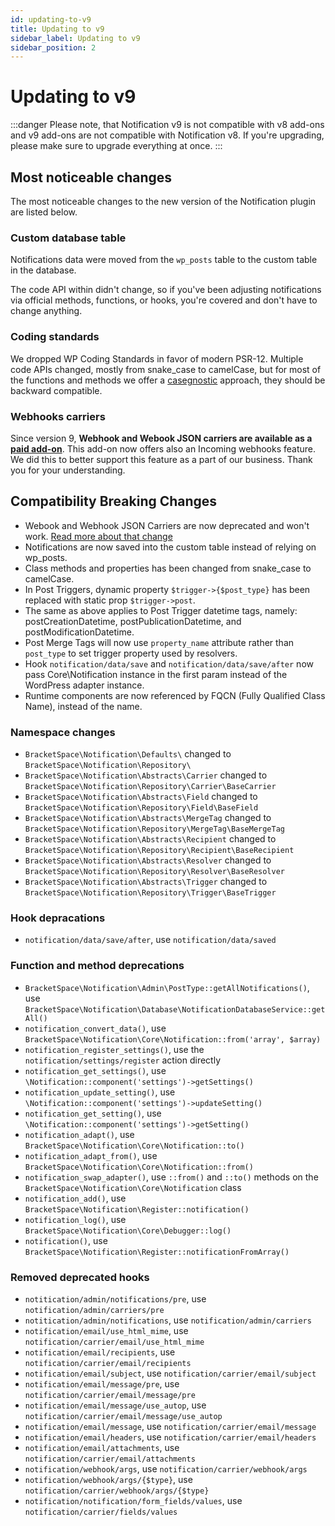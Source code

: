 ```yaml
---
id: updating-to-v9
title: Updating to v9
sidebar_label: Updating to v9
sidebar_position: 2
---
```


# Updating to v9

:::danger
Please note, that Notification v9 is not compatible with v8 add-ons and v9 add-ons are not compatible with Notification v8. If you're upgrading, please make sure to upgrade everything at once. 
:::

## Most noticeable changes

The most noticeable changes to the new version of the Notification plugin are listed below.

### Custom database table

Notifications data were moved from the `wp_posts` table to the custom table in the database.

The code API within didn't change, so if you've been adjusting notifications via official methods, functions, or hooks, you're covered and don't have to change anything. 

### Coding standards

We dropped WP Coding Standards in favor of modern PSR-12. Multiple code APIs changed, mostly from snake_case to camelCase, but for most of the functions and methods we offer a [casegnostic](https://github.com/micropackage/casegnostic) approach, they should be backward compatible.

### Webhooks carriers

Since version 9, **Webhook and Webook JSON carriers are available as a** [**paid add-on**](https://bracketspace.com/downloads/notification-webhooks/). This add-on now offers also an Incoming webhooks feature. We did this to better support this feature as a part of our business. Thank you for your understanding.

## **Compatibility Breaking Changes**

* Webook and Webhook JSON Carriers are now deprecated and won't work. [Read more about that change](https://docs.bracketspace.com/notification/extensions/webhooks)
* Notifications are now saved into the custom table instead of relying on wp_posts.
* Class methods and properties has been changed from snake_case to camelCase.
* In Post Triggers, dynamic property `$trigger->{$post_type}` has been replaced with static prop `$trigger->post`.
* The same as above applies to Post Trigger datetime tags, namely: postCreationDatetime, postPublicationDatetime, and postModificationDatetime.
* Post Merge Tags will now use `property_name` attribute rather than `post_type` to set trigger property used by resolvers.
* Hook `notification/data/save` and `notification/data/save/after` now pass Core\Notification instance in the first param instead of the WordPress adapter instance.
* Runtime components are now referenced by FQCN (Fully Qualified Class Name), instead of the name.

### Namespace changes

* `BracketSpace\Notification\Defaults\` changed to `BracketSpace\Notification\Repository\`
* `BracketSpace\Notification\Abstracts\Carrier` changed to `BracketSpace\Notification\Repository\Carrier\BaseCarrier`
* `BracketSpace\Notification\Abstracts\Field` changed to `BracketSpace\Notification\Repository\Field\BaseField`
* `BracketSpace\Notification\Abstracts\MergeTag` changed to `BracketSpace\Notification\Repository\MergeTag\BaseMergeTag`
* `BracketSpace\Notification\Abstracts\Recipient` changed to `BracketSpace\Notification\Repository\Recipient\BaseRecipient`
* `BracketSpace\Notification\Abstracts\Resolver` changed to `BracketSpace\Notification\Repository\Resolver\BaseResolver`
* `BracketSpace\Notification\Abstracts\Trigger` changed to `BracketSpace\Notification\Repository\Trigger\BaseTrigger`

### Hook depracations

* `notification/data/save/after`, use `notification/data/saved`

### Function and method deprecations

* `BracketSpace\Notification\Admin\PostType::getAllNotifications()`, use `BracketSpace\Notification\Database\NotificationDatabaseService::getAll()`
* `notification_convert_data()`, use `BracketSpace\Notification\Core\Notification::from('array', $array)`
* `notification_register_settings()`, use the `notification/settings/register` action directly
* `notification_get_settings()`, use `\Notification::component('settings')->getSettings()`
* `notification_update_setting()`, use `\Notification::component('settings')->updateSetting()`
* `notification_get_setting()`, use `\Notification::component('settings')->getSetting()`
* `notification_adapt()`, use `BracketSpace\Notification\Core\Notification::to()`
* `notification_adapt_from()`, use `BracketSpace\Notification\Core\Notification::from()`
* `notification_swap_adapter()`, use `::from()` and `::to()` methods on the `BracketSpace\Notification\Core\Notification` class
* `notification_add()`, use `BracketSpace\Notification\Register::notification()`
* `notification_log()`, use `BracketSpace\Notification\Core\Debugger::log()`
* `notification()`, use `BracketSpace\Notification\Register::notificationFromArray()`

### Removed deprecated hooks

* `notitication/admin/notifications/pre`, use `notification/admin/carriers/pre`
* `notitication/admin/notifications`, use `notification/admin/carriers`
* `notification/email/use_html_mime`, use `notification/carrier/email/use_html_mime`
* `notification/email/recipients`, use `notification/carrier/email/recipients`
* `notification/email/subject`, use `notification/carrier/email/subject`
* `notification/email/message/pre`, use `notification/carrier/email/message/pre`
* `notification/email/message/use_autop`, use `notification/carrier/email/message/use_autop`
* `notification/email/message`, use `notification/carrier/email/message`
* `notification/email/headers`, use `notification/carrier/email/headers`
* `notification/email/attachments`, use `notification/carrier/email/attachments`
* `notification/webhook/args`, use `notification/carrier/webhook/args`
* `notification/webhook/args/{$type}`, use `notification/carrier/webhook/args/{$type}`
* `notification/notification/form_fields/values`, use `notification/carrier/fields/values`